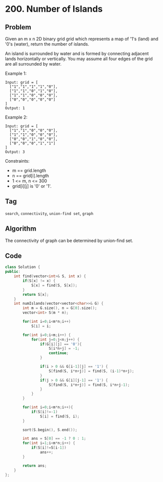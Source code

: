 # 200. Number of Islands
## Problem
Given an m x n 2D binary grid grid which represents a map of '1's (land) and '0's (water), return the number of islands.

An island is surrounded by water and is formed by connecting adjacent lands horizontally or vertically. You may assume all four edges of the grid are all surrounded by water.

Example 1:
```
Input: grid = [
  ["1","1","1","1","0"],
  ["1","1","0","1","0"],
  ["1","1","0","0","0"],
  ["0","0","0","0","0"]
]
Output: 1
```

Example 2:
```
Input: grid = [
  ["1","1","0","0","0"],
  ["1","1","0","0","0"],
  ["0","0","1","0","0"],
  ["0","0","0","1","1"]
]
Output: 3
```

Constraints:
- m == grid.length
- n == grid[i].length
- 1 <= m, n <= 300
- grid[i][j] is '0' or '1'.

## Tag
```search```, ```connectivity```, ```union-find set```, ```graph```

## Algorithm
The connectivity of graph can be determined by union-find set.

## Code

```cpp
class Solution {
public:
    int find(vector<int>& S, int x) {
        if(S[x] != x) {
            S[x] = find(S, S[x]);
        }
        return S[x];
    }
    int numIslands(vector<vector<char>>& G) {
        int m = G.size(), n = G[0].size();
        vector<int> S(m * n);

        for(int i=0;i<m*n;i++)
            S[i] = i;

        for(int i=0;i<m;i++) {
            for(int j=0;j<n;j++) {
                if(G[i][j] == '0'){
                    S[i*n+j] = -1;
                    continue;
                }

                if(i > 0 && G[i-1][j] == '1') {
                    S[find(S, i*n+j)] = find(S, (i-1)*n+j);
                }
                if(j > 0 && G[i][j-1] == '1') {
                    S[find(S, i*n+j)] = find(S, i*n+j-1);
                }
            }
        }

        for(int i=0;i<m*n;i++){
            if(S[i]!=-1)
                S[i] = find(S, i);
        }

        sort(S.begin(), S.end());

        int ans = S[0] == -1 ? 0 : 1;
        for(int i=1;i<m*n;i++) {
            if(S[i]!=S[i-1])
                ans++;
        }

        return ans;
    }
};
```